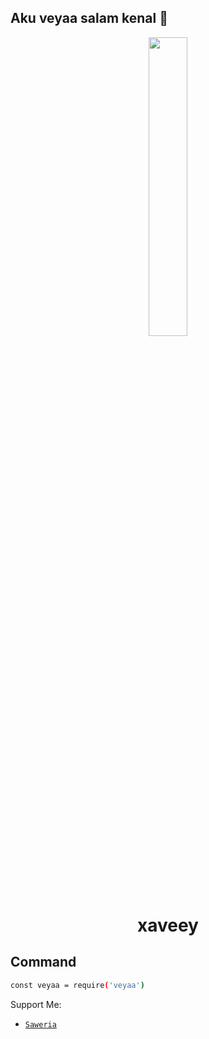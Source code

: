 
## Aku veyaa salam kenal 👋

<p align="center">
	<img src="https://telegra.ph/file/dafb1752d07315108d8e3.jpg" width="35%" style="margin-left: auto;margin-right: auto;display: block;">
</p>
<h1 align="center">xaveey</h1>


## Command

```bash
const veyaa = require('veyaa')
```

Support Me:
* [`Saweria`](https://saweria.co/veyaa)
